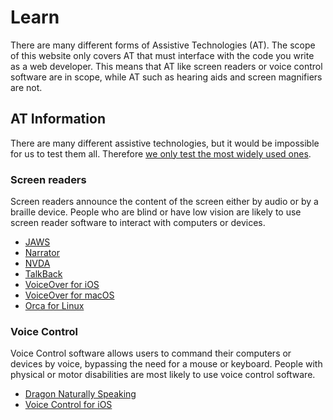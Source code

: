# Learn

There are many different forms of Assistive Technologies (AT). The scope of this website only covers AT that must interface with the code you write as a web developer. This means that AT like screen readers or voice control software are in scope, while AT such as hearing aids and screen magnifiers are not.

## AT Information

There are many different assistive technologies, but it would be impossible for us to test them all. Therefore [we only test the most widely used ones](/faq#what-assistive-technologies-are-in-scope%3F).

### Screen readers

Screen readers announce the content of the screen either by audio or by a braille device. People who are blind or have low vision are likely to use screen reader software to interact with computers or devices.

* [JAWS](/learn/at/jaws)
* [Narrator](/learn/at/narrator)
* [NVDA](/learn/at/nvda)
* [TalkBack](/learn/at/talkback)
* [VoiceOver for iOS](/learn/at/vo_ios)
* [VoiceOver for macOS](/learn/at/vo_macos)
* [Orca for Linux](/learn/at/orca)

### Voice Control

Voice Control software allows users to command their computers or devices by voice, bypassing the need for a mouse or keyboard. People with physical or motor disabilities are most likely to use voice control software.

* [Dragon Naturally Speaking](/learn/at/dragon)
* [Voice Control for iOS](/learn/at/vc_ios)
